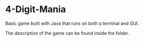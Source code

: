 # 4-Digit-Mania
Basic game built with Java that runs on both a terminal and GUI.

The description of the game can be found inside the folder.
